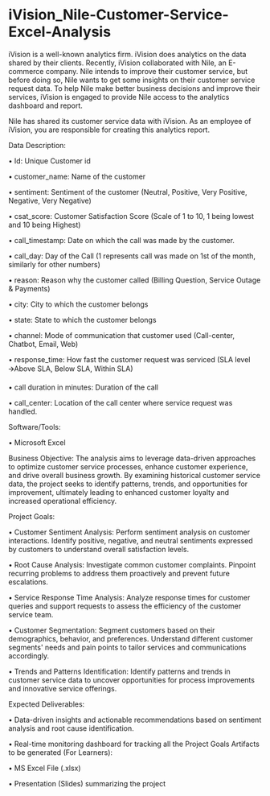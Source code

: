 # iVision_Nile-Customer-Service-Excel-Analysis

iVision is a well-known analytics firm. iVision does analytics on the data shared by
their clients. Recently, iVision collaborated with Nile, an E-commerce company. Nile
intends to improve their customer service, but before doing so, Nile wants to get
some insights on their customer service request data. To help Nile make better
business decisions and improve their services, iVision is engaged to provide Nile
access to the analytics dashboard and report.

Nile has shared its customer service data with iVision. As an employee of iVision,
you are responsible for creating this analytics report.

Data Description:

• Id: Unique Customer id

• customer_name: Name of the customer

• sentiment: Sentiment of the customer (Neutral, Positive, Very Positive,
Negative, Very Negative)

• csat_score: Customer Satisfaction Score (Scale of 1 to 10, 1 being lowest and
10 being Highest)

• call_timestamp: Date on which the call was made by the customer.

• call_day: Day of the Call (1 represents call was made on 1st of the month,
similarly for other numbers)

• reason: Reason why the customer called (Billing Question, Service Outage &
Payments)

• city: City to which the customer belongs

• state: State to which the customer belongs

• channel: Mode of communication that customer used (Call-center, Chatbot,
Email, Web)

• response_time: How fast the customer request was serviced (SLA level
🡪Above SLA, Below SLA, Within SLA)

• call duration in minutes: Duration of the call

• call_center: Location of the call center where service request was handled.

Software/Tools:

• Microsoft Excel

Business Objective:
The analysis aims to leverage data-driven approaches to optimize customer service
processes, enhance customer experience, and drive overall business growth. By
examining historical customer service data, the project seeks to identify patterns,
trends, and opportunities for improvement, ultimately leading to enhanced customer
loyalty and increased operational efficiency.

Project Goals:

• Customer Sentiment Analysis: Perform sentiment analysis on customer
interactions. Identify positive, negative, and neutral sentiments expressed by
customers to understand overall satisfaction levels.

• Root Cause Analysis: Investigate common customer complaints. Pinpoint
recurring problems to address them proactively and prevent future
escalations.

• Service Response Time Analysis: Analyze response times for customer
queries and support requests to assess the efficiency of the customer service
team.

• Customer Segmentation: Segment customers based on their demographics,
behavior, and preferences. Understand different customer segments' needs
and pain points to tailor services and communications accordingly.

• Trends and Patterns Identification: Identify patterns and trends in customer
service data to uncover opportunities for process improvements and
innovative service offerings.

Expected Deliverables:

• Data-driven insights and actionable recommendations based on sentiment
analysis and root cause identification.

• Real-time monitoring dashboard for tracking all the Project Goals
Artifacts to be generated (For Learners):

• MS Excel File (.xlsx)

• Presentation (Slides) summarizing the project
